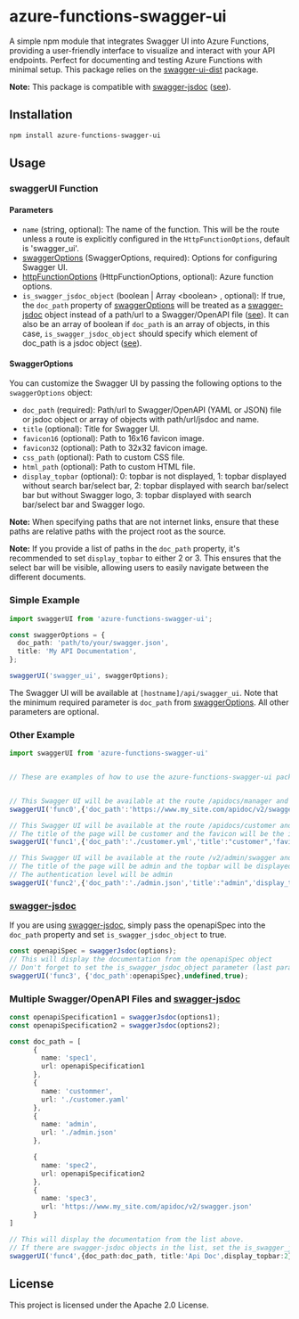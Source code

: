 # azure-functions-swagger-ui
A simple npm module that integrates Swagger UI into Azure Functions, providing a user-friendly interface to visualize and interact with your API endpoints. Perfect for documenting and testing Azure Functions with minimal setup. This package relies on the [swagger-ui-dist](https://www.npmjs.com/package/swagger-ui-dist) package.


**Note:** This package is compatible with [swagger-jsdoc](https://github.com/Surnet/swagger-jsdoc) ([see](#swagger-jsdoc)).
## Installation

```sh
npm install azure-functions-swagger-ui
```

## Usage

### swaggerUI Function

#### Parameters

- `name` (string, optional): The name of the function. This will be the route unless a route is explicitly configured in the `HttpFunctionOptions`, default is 'swagger_ui'.
- [swaggerOptions](#swaggeroptions) (SwaggerOptions, required): Options for configuring Swagger UI.
- [httpFunctionOptions](https://github.com/Azure/azure-functions-nodejs-library/blob/v4.x/types/http.d.ts#L16) (HttpFunctionOptions, optional): Azure function options.
- `is_swagger_jsdoc_object` (boolean | Array \<boolean> , optional): If true, the `doc_path` property of [swaggerOptions](#swaggeroptions) will be treated as a [swagger-jsdoc](https://github.com/Surnet/swagger-jsdoc) object instead of a path/url to a Swagger/OpenAPI file ([see](#swagger-jsdoc)). It can also be an array of boolean if `doc_path` is an array of objects, in this case, `is_swagger_jsdoc_object` should specify which element of doc_path is a jsdoc object ([see](#multiple-swaggeropenapi-files-and-swagger-jsdoc)).

#### SwaggerOptions

You can customize the Swagger UI by passing the following options to the `swaggerOptions` object:

- `doc_path` (required): Path/url to Swagger/OpenAPI (YAML or JSON) file  or jsdoc object or  array of objects with path/url/jsdoc and name.
- `title` (optional): Title for Swagger UI.
- `favicon16` (optional): Path to 16x16 favicon image.
- `favicon32` (optional): Path to 32x32 favicon image.
- `css_path` (optional): Path to custom CSS file.
- `html_path` (optional): Path to custom HTML file.
- `display_topbar` (optional): 0: topbar is not displayed, 1: topbar displayed without search bar/select bar, 2: topbar displayed with search bar/select bar but without Swagger logo, 3: topbar displayed with search bar/select bar and Swagger logo. 

**Note:** When specifying paths that are not internet links, ensure that these paths are relative paths with the project root as the source.

**Note:** If you provide a list of paths in the `doc_path` property, it's recommended to set `display_topbar` to either 2 or 3. This ensures that the select bar will be visible, allowing users to easily navigate between the different documents.

### Simple Example

```typescript
import swaggerUI from 'azure-functions-swagger-ui';

const swaggerOptions = {
  doc_path: 'path/to/your/swagger.json',
  title: 'My API Documentation',
};

swaggerUI('swagger_ui', swaggerOptions);

```
The Swagger UI will be available at `[hostname]/api/swagger_ui`.
Note that the minimum required parameter is `doc_path` from [swaggerOptions](#swaggeroptions). All other parameters are optional.

### Other Example

```typescript
import swaggerUI from 'azure-functions-swagger-ui'


// These are examples of how to use the azure-functions-swagger-ui package


// This Swagger UI will be available at the route /apidocs/manager and will display the documentation from the swagger.json file located at https://www.my_site.com/apidoc/v2/swagger.json
swaggerUI('func0',{'doc_path':'https://www.my_site.com/apidoc/v2/swagger.json','title':"manager"},{route:'apidocs/manager'});

// This Swagger UI will be available at the route /apidocs/customer and will display the documentation from the customer.yml file located at the root of the function
// The title of the page will be customer and the favicon will be the images/customer16.png and images/customer32.png, the topbar will be displayed but not the search bar
swaggerUI('func1',{'doc_path':'./customer.yml','title':"customer",'favicon16':'images\\customer16.png','favicon32':'images\\customer32.png','display_topbar':1},{route:'apidocs/customer'});

// This Swagger UI will be available at the route /v2/admin/swagger and will display the documentation from the admin.yml file located at the root of the function
// The title of the page will be admin and the topbar will be displayed and the search bar too
// The authentication level will be admin
swaggerUI('func2',{'doc_path':'./admin.json','title':"admin",'display_topbar':2},{route:'v2/admin/swagger',authLevel:'admin'});


```

### [swagger-jsdoc](https://github.com/Surnet/swagger-jsdoc)
If you are using [swagger-jsdoc](https://github.com/Surnet/swagger-jsdoc), simply pass the openapiSpec into the `doc_path` property and set `is_swagger_jsdoc_object` to true.

```typescript
const openapiSpec = swaggerJsdoc(options);
// This will display the documentation from the openapiSpec object
// Don't forget to set the is_swagger_jsdoc_object parameter (last parameter) to true
swaggerUI('func3', {'doc_path':openapiSpec},undefined,true);
```

### Multiple Swagger/OpenAPI Files and [swagger-jsdoc](https://github.com/Surnet/swagger-jsdoc)
```typescript
const openapiSpecification1 = swaggerJsdoc(options1);
const openapiSpecification2 = swaggerJsdoc(options2);

const doc_path = [
      {
        name: 'spec1',
        url: openapiSpecification1
      },
      {
        name: 'custommer',
        url: './customer.yaml'
      },
      {
        name: 'admin',
        url: './admin.json'
      },

      {
        name: 'spec2',
        url: openapiSpecification2
      },
      {
        name: 'spec3',
        url: 'https://www.my_site.com/apidoc/v2/swagger.json'
      }
]

// This will display the documentation from the list above.
// If there are swagger-jsdoc objects in the list, set the is_swagger_jsdoc_object parameter to an array of booleans specifying which URLs are swagger-jsdoc objects.
swaggerUI('func4',{doc_path:doc_path, title:'Api Doc',display_topbar:2},undefined,[true,false,false,true,false]);
```



## License

This project is licensed under the Apache 2.0 License.
